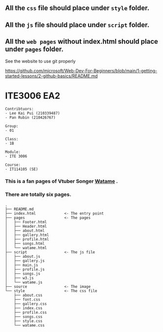 ## All the `css` file should place under `style` folder. 
## All the `js` file should place under `script` folder.
## All the `web pages` without index.html should place under `pages` folder.


See the website to use git properly 

https://github.com/microsoft/Web-Dev-For-Beginners/blob/main/1-getting-started-lessons/2-github-basics/README.md

# ITE3006 EA2

```
Contribtuors: 
- Lee Kai Pui (210339487)
- Pan Rubin (210426767)

Group: 
- 01

Class:
- 1B

Module:
- ITE 3006

Course:
- IT114105 (SE)
```

### This is a fan pages of Vtuber Songer [Watame](https://www.youtube.com/channel/UCqm3BQLlJfvkTsX_hvm0UmA) .

### There are totally six pages.

```
.
├── README.md              
├── index.html             <- The entry point
├── pages                  <- The pages
│   ├── Footer.html
│   ├── Header.html
│   ├── about.html
│   ├── gallery.html
│   ├── profile.html
│   ├── songs.html
│   └── watame.html
├── script                 <- The js file
│   ├── about.js
│   ├── gallery.js
│   ├── main.js
│   ├── profile.js
│   ├── songs.js
│   ├── w3.js
│   └── watame.js
├── source                 <- The image
└── style                  <- The css file
    ├── about.css 
    ├── font.css
    ├── gallery.css
    ├── index.css
    ├── profile.css
    ├── songs.css
    ├── style.css
    └── watame.css
```
